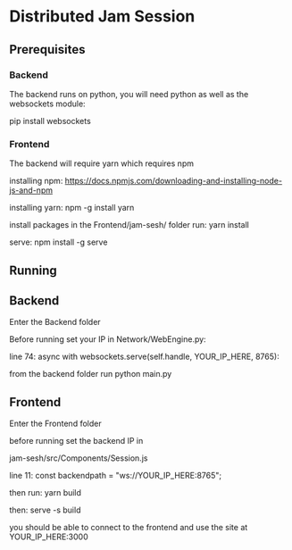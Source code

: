 # Distributed Jam Session

## Prerequisites

### Backend
The backend runs on python, you will need python as well as the websockets module:

pip install websockets

### Frontend
The backend will require yarn which requires npm

installing npm: https://docs.npmjs.com/downloading-and-installing-node-js-and-npm

installing yarn: npm -g install yarn

install packages in the Frontend/jam-sesh/ folder run: yarn install

serve: npm install -g serve

## Running

## Backend
Enter the Backend folder


Before running set your IP in Network/WebEngine.py:

line 74: async with websockets.serve(self.handle, YOUR_IP_HERE, 8765):
		
from the backend folder run python main.py

## Frontend
Enter the Frontend folder

before running set the backend IP in 

jam-sesh/src/Components/Session.js

line 11: const backendpath = "ws://YOUR_IP_HERE:8765";

then run: yarn build

then: serve -s build

you should be able to connect to the frontend and use the site at YOUR_IP_HERE:3000
